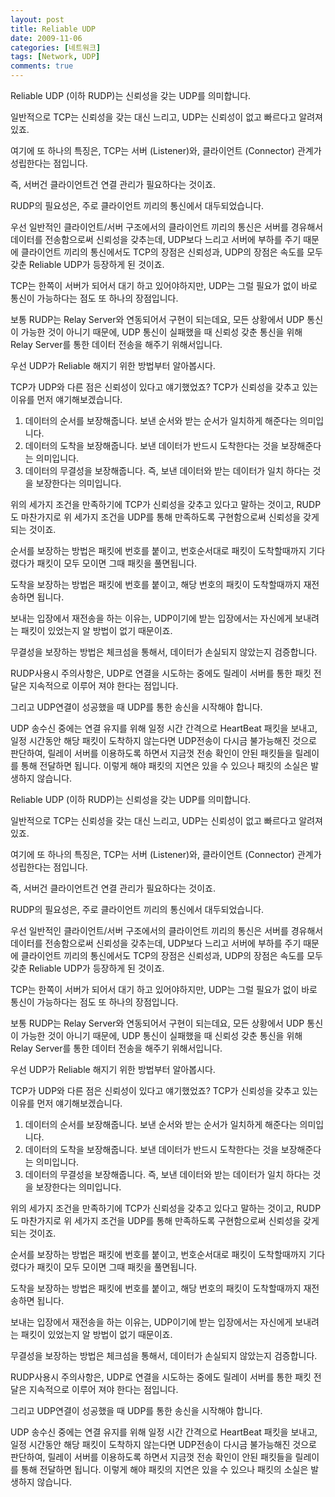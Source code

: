 ```yaml
---
layout: post
title: Reliable UDP
date: 2009-11-06
categories: [네트워크]
tags: [Network, UDP]
comments: true
---
```


Reliable UDP (이하 RUDP)는 신뢰성을 갖는 UDP를 의미합니다.

일반적으로 TCP는 신뢰성을 갖는 대신 느리고, UDP는 신뢰성이 없고 빠르다고 알려져있죠.

여기에 또 하나의 특징은, TCP는 서버 (Listener)와, 클라이언트 (Connector) 관계가 성립한다는 점입니다.

즉, 서버건 클라이언트건 연결 관리가 필요하다는 것이죠.

RUDP의 필요성은, 주로 클라이언트 끼리의 통신에서 대두되었습니다.

우선 일반적인 클라이언트/서버 구조에서의 클라이언트 끼리의 통신은 서버를 경유해서 데이터를 전송함으로써 신뢰성을 갖추는데, UDP보다 느리고 서버에 부하를 주기 때문에 클라이언트 끼리의 통신에서도 TCP의 장점은 신뢰성과, UDP의 장점은 속도를 모두 갖춘 Reliable UDP가 등장하게 된 것이죠.

TCP는 한쪽이 서버가 되어서 대기 하고 있어야하지만, UDP는 그럴 필요가 없이 바로 통신이 가능하다는 점도 또 하나의 장점입니다.

보통 RUDP는 Relay Server와 연동되어서 구현이 되는데요, 모든 상황에서 UDP 통신이 가능한 것이 아니기 때문에, UDP 통신이 실패했을 때 신뢰성 갖춘 통신을 위해 Relay Server를 통한 데이터 전송을 해주기 위해서입니다.

우선 UDP가 Reliable 해지기 위한 방법부터 알아봅시다.

TCP가 UDP와 다른 점은 신뢰성이 있다고 얘기했었죠? TCP가 신뢰성을 갖추고 있는 이유를 먼저 얘기해보겠습니다.

1. 데이터의 순서를 보장해줍니다. 보낸 순서와 받는 순서가 일치하게 해준다는 의미입니다.
2. 데이터의 도착을 보장해줍니다. 보낸 데이터가 반드시 도착한다는 것을 보장해준다는 의미입니다.
3. 데이터의 무결성을 보장해줍니다. 즉, 보낸 데이터와 받는 데이터가 일치 하다는 것을 보장한다는 의미입니다.

위의 세가지 조건을 만족하기에 TCP가 신뢰성을 갖추고 있다고 말하는 것이고, RUDP도 마찬가지로 위 세가지 조건을 UDP를 통해 만족하도록 구현함으로써 신뢰성을 갖게 되는 것이죠.

순서를 보장하는 방법은 패킷에 번호를 붙이고, 번호순서대로 패킷이 도착할때까지 기다렸다가 패킷이 모두 모이면 그때 패킷을 풀면됩니다.

도착을 보장하는 방법은 패킷에 번호를 붙이고, 해당 번호의 패킷이 도착할때까지 재전송하면 됩니다.

보내는 입장에서 재전송을 하는 이유는, UDP이기에 받는 입장에서는 자신에게 보내려는 패킷이 있었는지 알 방법이 없기 때문이죠.

무결성을 보장하는 방법은 체크섬을 통해서, 데이터가 손실되지 않았는지 검증합니다.

RUDP사용시 주의사항은, UDP로 연결을 시도하는 중에도 릴레이 서버를 통한 패킷 전달은 지속적으로 이루어 져야 한다는 점입니다.

그리고 UDP연결이 성공했을 때 UDP를 통한 송신을 시작해야 합니다.

UDP 송수신 중에는 연결 유지를 위해 일정 시간 간격으로 HeartBeat 패킷을 보내고, 일정 시간동안 해당 패킷이 도착하지 않는다면  UDP전송이 다시금 불가능해진 것으로 판단하여, 릴레이 서버를 이용하도록 하면서 지금껏 전송 확인이 안된 패킷들을 릴레이를 통해 전달하면 됩니다. 이렇게 해야 패킷의 지연은 있을 수 있으나 패킷의 소실은 발생하지 않습니다.

Reliable UDP (이하 RUDP)는 신뢰성을 갖는 UDP를 의미합니다.

일반적으로 TCP는 신뢰성을 갖는 대신 느리고, UDP는 신뢰성이 없고 빠르다고 알려져있죠.

여기에 또 하나의 특징은, TCP는 서버 (Listener)와, 클라이언트 (Connector) 관계가 성립한다는 점입니다.

즉, 서버건 클라이언트건 연결 관리가 필요하다는 것이죠.

RUDP의 필요성은, 주로 클라이언트 끼리의 통신에서 대두되었습니다.

우선 일반적인 클라이언트/서버 구조에서의 클라이언트 끼리의 통신은 서버를 경유해서 데이터를 전송함으로써 신뢰성을 갖추는데, UDP보다 느리고 서버에 부하를 주기 때문에 클라이언트 끼리의 통신에서도 TCP의 장점은 신뢰성과, UDP의 장점은 속도를 모두 갖춘 Reliable UDP가 등장하게 된 것이죠.

TCP는 한쪽이 서버가 되어서 대기 하고 있어야하지만, UDP는 그럴 필요가 없이 바로 통신이 가능하다는 점도 또 하나의 장점입니다.

보통 RUDP는 Relay Server와 연동되어서 구현이 되는데요, 모든 상황에서 UDP 통신이 가능한 것이 아니기 때문에, UDP 통신이 실패했을 때 신뢰성 갖춘 통신을 위해 Relay Server를 통한 데이터 전송을 해주기 위해서입니다.

우선 UDP가 Reliable 해지기 위한 방법부터 알아봅시다.

TCP가 UDP와 다른 점은 신뢰성이 있다고 얘기했었죠? TCP가 신뢰성을 갖추고 있는 이유를 먼저 얘기해보겠습니다.

1. 데이터의 순서를 보장해줍니다. 보낸 순서와 받는 순서가 일치하게 해준다는 의미입니다.
2. 데이터의 도착을 보장해줍니다. 보낸 데이터가 반드시 도착한다는 것을 보장해준다는 의미입니다.
3. 데이터의 무결성을 보장해줍니다. 즉, 보낸 데이터와 받는 데이터가 일치 하다는 것을 보장한다는 의미입니다.

위의 세가지 조건을 만족하기에 TCP가 신뢰성을 갖추고 있다고 말하는 것이고, RUDP도 마찬가지로 위 세가지 조건을 UDP를 통해 만족하도록 구현함으로써 신뢰성을 갖게 되는 것이죠.

순서를 보장하는 방법은 패킷에 번호를 붙이고, 번호순서대로 패킷이 도착할때까지 기다렸다가 패킷이 모두 모이면 그때 패킷을 풀면됩니다.

도착을 보장하는 방법은 패킷에 번호를 붙이고, 해당 번호의 패킷이 도착할때까지 재전송하면 됩니다.

보내는 입장에서 재전송을 하는 이유는, UDP이기에 받는 입장에서는 자신에게 보내려는 패킷이 있었는지 알 방법이 없기 때문이죠.

무결성을 보장하는 방법은 체크섬을 통해서, 데이터가 손실되지 않았는지 검증합니다.

RUDP사용시 주의사항은, UDP로 연결을 시도하는 중에도 릴레이 서버를 통한 패킷 전달은 지속적으로 이루어 져야 한다는 점입니다.

그리고 UDP연결이 성공했을 때 UDP를 통한 송신을 시작해야 합니다.

UDP 송수신 중에는 연결 유지를 위해 일정 시간 간격으로 HeartBeat 패킷을 보내고, 일정 시간동안 해당 패킷이 도착하지 않는다면  UDP전송이 다시금 불가능해진 것으로 판단하여, 릴레이 서버를 이용하도록 하면서 지금껏 전송 확인이 안된 패킷들을 릴레이를 통해 전달하면 됩니다. 이렇게 해야 패킷의 지연은 있을 수 있으나 패킷의 소실은 발생하지 않습니다.